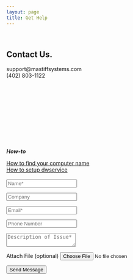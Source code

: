 ```yaml
---
layout: page
title: Get Help
---
```

<br>
<div class="container">
  <div class="row">
    <div class="col-lg-6">
      <h2 class="section-heading text-left">Contact Us.</h2>
      <p class="section-subheading">
        support@mastiffsystems.com<br>
        (402) 803-1122
      </p>
      <br>
      <br>
      <br>
      <br>
      <br>
      <br>
      <br>
      <br>
      <br>
<p><strong><em>How-to</em></strong></p>
<a href="{{ site.baseurl }}/get-help pages/how-to/" class="dark-links">How to find your computer name</a><br>
<a href="{{ site.baseurl }}/get-help pages/dwservice/" class="dark-links">How to setup dwservice</a>
</div>
    <div class="col-lg-6">
    <br>
      <form id="contactForm" action="https://formspree.io/f/mwpkkwzw" novalidate="novalidate" method="POST">
            <div class="form-group">
              <input name="name" class="form-control" id="name" type="text" placeholder="Name*" required="required" data-validation-required-message="Please enter your name.">
              <p class="help-block text-danger"></p>
            </div>
            <div class="form-group">
              <input name="company" class="form-control" id="company" type="text" placeholder="Company" data-validation-required-message="Please enter your company.">
              <p class="help-block text-danger"></p>
            </div>
            <div class="form-group">
              <input name="_replyto" class="form-control" id="email" type="email" placeholder="Email*" required="required" data-validation-required-message="Please enter your email address.">
              <p class="help-block text-danger"></p>
            </div>
            <div class="form-group">
              <input name="phone" class="form-control" id="phone" type="tel" placeholder="Phone Number" required="required" data-validation-required-message="Please enter your phone number.">
              <p class="help-block text-danger"></p>
            </div>
            <div class="form-group">
              <textarea name="message" class="form-control" id="message" placeholder="Description of Issue*" required="required" data-validation-required-message="Please enter a message."></textarea>
              <p class="help-block text-danger"></p>
            </div>
           <div class="form-group">
              <label for="file-upload" class="form-label">Attach File (optional)</label>
              <input name="attachment" class="form-control" id="file-upload" type="file">
              <p class="help-block text-danger"></p>
            </div>
            <input type="hidden" name="_subject" id="email-subject" value="Contact Form Submission">
            <div id="success"></div>
            <button id="sendMessageButton" class="btn btn-primary btn-xl text-uppercase" type="submit">Send Message</button>
        <input type="text" name="_gotcha" style="display:none">
        <input type="hidden" name="_next" value="#" />
      </form>
    </div>
  </div>
</div>